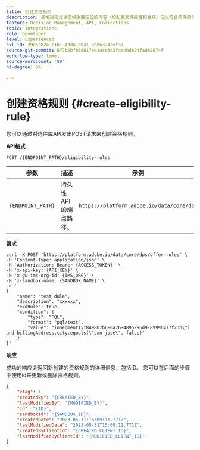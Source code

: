 ```yaml
---
title: 创建资格规则
description: 资格规则允许您根据要定位的内容（如配置文件属性和受众）定义符合条件的候选人。
feature: Decision Management, API, Collections
topic: Integrations
role: Developer
level: Experienced
exl-id: 39c6e82e-c1b1-4dda-a941-3db6324cef37
source-git-commit: 6f7b9bfb65617ee1ace3a2faaebdb24fa068d74f
workflow-type: tm+mt
source-wordcount: '89'
ht-degree: 5%

---
```


# 创建资格规则 {#create-eligibility-rule}

您可以通过对选件库API发出POST请求来创建资格规则。

**API格式**

```http
POST /{ENDPOINT_PATH}/eligibility-rules 
```

| 参数 | 描述 | 示例 |
| --------- | ----------- | ------- |
| `{ENDPOINT_PATH}` | 持久性API的端点路径。 | `https://platform.adobe.io/data/core/dps` |

**请求**

```shell
curl -X POST 'https://platform.adobe.io/data/core/dps/offer-rules' \
-H 'Content-Type: application/json' \
-H 'Authorization: Bearer {ACCESS_TOKEN}' \
-H 'x-api-key: {API_KEY}' \
-H 'x-gw-ims-org-id: {IMS_ORG}' \
-H 'x-sandbox-name: {SANDBOX_NAME}' \
-d '
{
    "name": "test dule",
    "description": "xxxxxx",
    "exdRule": true,
    "condition": {
        "type": "PQL",
        "format": "pql/text",
        "value": "inSegment(\"849807b6-0a76-4895-96d9-89996477f23b\") and billingAddress.city.equals(\"san jose\", false)"
    }
}'
```

**响应**

成功的响应会返回新创建的资格规则的详细信息，包括ID。 您可以在后面的步骤中使用id来更新或删除资格规则。

```json
{
    "etag": 1,
    "createdBy": "{CREATED_BY}",
    "lastModifiedBy": "{MODIFIED_BY}",
    "id": "{ID}",
    "sandboxId": "{SANDBOX_ID}",
    "createdDate": "2023-05-31T15:09:11.771Z",
    "lastModifiedDate": "2023-05-31T15:09:11.771Z",
    "createdByClientId": "{CREATED_CLIENT_ID}",
    "lastModifiedByClientId": "{MODIFIED_CLIENT_ID}"
}
```

